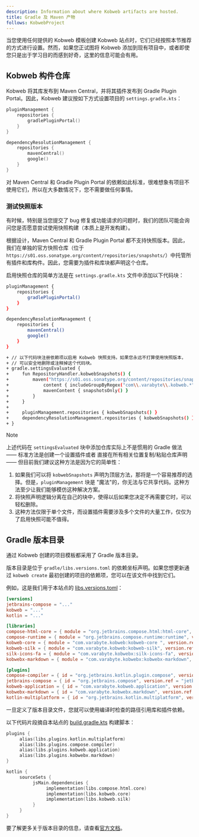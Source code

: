 ```yaml
---
description: Information about where Kobweb artifacts are hosted.
title: Gradle 及 Maven 产物
follows: KobwebProject
---
```


当您使用任何提供的 Kobweb 模板创建 Kobweb 站点时，它们已经按照本节推荐的方式进行设置。然而，如果您正试图将 Kobweb 添加到现有项目中，或者即使您只是出于学习目的而感到好奇，这里的信息可能会有用。

## Kobweb 构件仓库

Kobweb 将其库发布到 Maven Central，并将其插件发布到 Gradle Plugin Portal。因此，Kobweb 建议按如下方式设置项目的 `settings.gradle.kts`：

```kotlin
pluginManagement {
    repositories {
        gradlePluginPortal()
    }
}

dependencyResolutionManagement {
    repositories {
        mavenCentral()
        google()
    }
}
```

对 Maven Central 和 Gradle Plugin Portal 的依赖如此标准，很难想象有项目不使用它们，所以在大多数情况下，您不需要做任何事情。

### 测试快照版本

有时候，特别是当您提交了 bug 修复或功能请求的问题时，我们的团队可能会询问您是否愿意尝试使用快照构建（本质上是开发构建）。

根据设计，Maven Central 和 Gradle Plugin Portal 都不支持快照版本。因此，我们在单独的官方快照仓库（位于 `https://s01.oss.sonatype.org/content/repositories/snapshots/`）中托管所有插件和库构件。因此，您需要为插件和库块都声明这个仓库。

启用快照仓库的简单方法是在 `settings.gradle.kts` 文件中添加以下代码块：

```bash
pluginManagement {
    repositories {
        gradlePluginPortal()
    }
}

dependencyResolutionManagement {
    repositories {
        mavenCentral()
        google()
    }
}

+ // 以下代码块注册依赖项以启用 Kobweb 快照支持。如果您永远不打算使用快照版本，
+ // 可以安全地删除或注释掉这个代码块。
+ gradle.settingsEvaluated {
+     fun RepositoryHandler.kobwebSnapshots() {
+         maven("https://s01.oss.sonatype.org/content/repositories/snapshots/") {
+             content { includeGroupByRegex("com\\.varabyte\\.kobweb.*") }
+             mavenContent { snapshotsOnly() }
+         }
+     }
+
+     pluginManagement.repositories { kobwebSnapshots() }
+     dependencyResolutionManagement.repositories { kobwebSnapshots() }
+ }
```

> [!NOTE]
> 上述代码在 `settingsEvaluated` 块中添加仓库实际上不是惯用的 Gradle 做法 —— 标准方法是创建一个设置插件或者
> 直接在所有相关位置复制/粘贴仓库声明 —— 但目前我们建议这种方法是因为它的简单性：
>
> 1. 如果我们可以将 `kobwebSnapshots` 声明为顶层方法，那将是一个容易推荐的选择。但是，`pluginManagement` 块是
>    "魔法"的，你无法与它共享代码。这种方法至少让我们能够模仿这种解决方案。
> 2. 将快照声明逻辑分离在自己的块中，使得以后如果您决定不再需要它时，可以轻松删除。
> 3. 这种方法仅限于单个文件，而设置插件需要涉及多个文件的大量工作，仅仅为了启用快照可能不值得。

## Gradle 版本目录

通过 Kobweb 创建的项目模板都采用了 Gradle 版本目录。

版本目录是位于 `gradle/libs.versions.toml` 的依赖坐标声明。如果您想更新通过 `kobweb create` 最初创建的项目的依赖项，您可以在该文件中找到它们。

例如，这是我们用于本站点的 [libs.versions.toml](https://github.com/varabyte/kobweb-site/blob/main/gradle/libs.versions.toml)：

```toml
[versions]
jetbrains-compose = "..."
kobweb = "..."
kotlin = "..."

[libraries]
compose-html-core = { module = "org.jetbrains.compose.html:html-core", version.ref = "jetbrains-compose" }
compose-runtime = { module = "org.jetbrains.compose.runtime:runtime", version.ref = "jetbrains-compose" }
kobweb-core = { module = "com.varabyte.kobweb:kobweb-core ", version.ref = "kobweb" }
kobweb-silk = { module = "com.varabyte.kobweb:kobweb-silk", version.ref = "kobweb" }
silk-icons-fa = { module = "com.varabyte.kobwebx:silk-icons-fa", version.ref = "kobweb" }
kobwebx-markdown = { module = "com.varabyte.kobwebx:kobwebx-markdown", version.ref = "kobweb" }

[plugins]
compose-compiler = { id = "org.jetbrains.kotlin.plugin.compose", version.ref = "kotlin" }
jetbrains-compose = { id = "org.jetbrains.compose", version.ref = "jetbrains-compose" }
kobweb-application = { id = "com.varabyte.kobweb.application", version.ref = "kobweb" }
kobwebx-markdown = { id = "com.varabyte.kobwebx.markdown", version.ref = "kobweb" }
kotlin-multiplatform = { id = "org.jetbrains.kotlin.multiplatform", version.ref = "kotlin" }
```

一旦定义了版本目录文件，您就可以使用编译时检查的路径引用库和插件依赖。

以下代码片段摘自本站点的 [build.gradle.kts](https://github.com/varabyte/kobweb-site/blob/main/site/build.gradle.kts) 构建脚本：

```kotlin
plugins {
     alias(libs.plugins.kotlin.multiplatform)
     alias(libs.plugins.compose.compiler)
     alias(libs.plugins.kobweb.application)
     alias(libs.plugins.kobwebx.markdown)
}

kotlin {
     sourceSets {
          jsMain.dependencies {
               implementation(libs.compose.html.core)
               implementation(libs.kobweb.core)
               implementation(libs.kobweb.silk)
          }
     }
}
```

要了解更多关于版本目录的信息，请查看[官方文档](https://docs.gradle.org/current/userguide/version_catalogs.html)。
